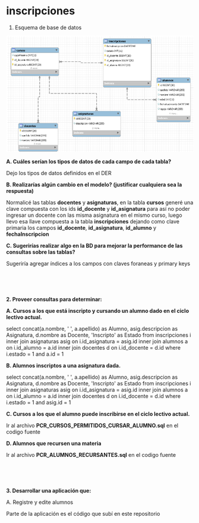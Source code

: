 # inscripciones

1. Esquema de base de datos

![alt text](https://github.com/jpcastro087/inscripciones/blob/master/DER.png)

<b>A. Cuáles serían los tipos de datos de cada campo de cada tabla?</b>

Dejo los tipos de datos definidos en el DER

<b>B. Realizarías algún cambio en el modelo? (justificar cualquiera sea la respuesta)</b>

Normalicé las tablas <b>docentes</b> y <b>asignaturas</b>, en la tabla <b>cursos</b> generé una clave compuesta con los ids <b>id_docente</b> y <b>id_asignatura</b> para así no poder ingresar un docente con las misma asignatura en el mismo curso, luego llevo esa llave compuesta a la tabla <b>inscripciones</b> dejando como clave primaria los campos <b>id_docente</b>, <b>id_asignatura</b>, <b>id_alumno</b> y <b>fechaInscripcion</b>

<b>C. Sugerirías realizar algo en la BD para mejorar la performance de las consultas sobre las tablas?</b>

Sugeriría agregar índices a los campos con claves foraneas y primary keys



<br><br><br>



<b>2. Proveer consultas para determinar:</b>

<b>A. Cursos a los que está inscripto y cursando un alumno dado en el ciclo lectivo
actual.</b>

select
concat(a.nombre, ' ', a.apellido) as Alumno,
asig.descripcion as Asignatura,
d.nombre         as Docente,
'Inscripto'      as Estado
from inscripciones i
inner join asignaturas asig on i.id_asignatura = asig.id
inner join alumnos a on i.id_alumno = a.id
inner join docentes d on i.id_docente = d.id
where i.estado = 1 and a.id = 1

<b>B. Alumnos inscriptos a una asignatura dada.</b>

select
concat(a.nombre, ' ', a.apellido) as Alumno,
asig.descripcion as Asignatura,
d.nombre         as Docente,
'Inscripto'      as Estado
from inscripciones i
inner join asignaturas asig on i.id_asignatura = asig.id
inner join alumnos a on i.id_alumno = a.id
inner join docentes d on i.id_docente = d.id
where i.estado = 1 and asig.id = 1

<b>C. Cursos a los que el alumno puede inscribirse en el ciclo lectivo actual.</b>

Ir al archivo <b>PCR_CURSOS_PERMITIDOS_CURSAR_ALUMNO.sql</b> en el codigo fuente

<b>D. Alumnos que recursen una materia</b>

Ir al archivo <b>PCR_ALUMNOS_RECURSANTES.sql</b> en el codigo fuente

<br><br><br>


<b>3. Desarrollar una aplicación que:</b>

A. Registre y edite alumnos

Parte de la aplicación es el código que subí en este repositorio




